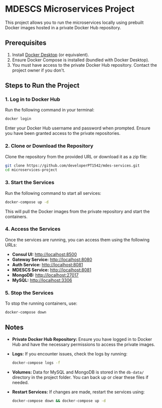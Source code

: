 # MDESCS Microservices Project

This project allows you to run the microservices locally using prebuilt Docker images hosted in a private Docker Hub repository.

## Prerequisites
1. Install [Docker Desktop](https://www.docker.com/products/docker-desktop) (or equivalent).
2. Ensure Docker Compose is installed (bundled with Docker Desktop).
3. You must have access to the private Docker Hub repository. Contact the project owner if you don't.

## Steps to Run the Project

### 1. Log in to Docker Hub
Run the following command in your terminal:

```bash
docker login
```

Enter your Docker Hub username and password when prompted. Ensure you have been granted access to the private repositories.

### 2. Clone or Download the Repository
Clone the repository from the provided URL or download it as a zip file:

```bash
git clone https://github.com/developerPT1542/mdes-services.git
cd microservices-project
```

### 3. Start the Services
Run the following command to start all services:

```bash
docker-compose up -d
```

This will pull the Docker images from the private repository and start the containers.

### 4. Access the Services
Once the services are running, you can access them using the following URLs:

- **Consul UI:** [http://localhost:8500](http://localhost:8500)
- **Gateway Service:** [http://localhost:8080](http://localhost:8080)
- **Auth Service:** [http://localhost:8081](http://localhost:8081)
- **MDESCS Service:** [http://localhost:8081](http://localhost:8082)
- **MongoDB:** [http://localhost:27017](http://localhost:27017)
- **MySQL:** [http://localhost:3306](http://localhost:3306)

### 5. Stop the Services
To stop the running containers, use:

```bash
docker-compose down
```

## Notes
- **Private Docker Hub Repository:** Ensure you have logged in to Docker Hub and have the necessary permissions to access the private images.
- **Logs:** If you encounter issues, check the logs by running:

  ```bash
  docker-compose logs -f
  ```
- **Volumes:** Data for MySQL and MongoDB is stored in the `db-data/` directory in the project folder. You can back up or clear these files if needed.
- **Restart Services:** If changes are made, restart the services using:

  ```bash
  docker-compose down && docker-compose up -d
  ```